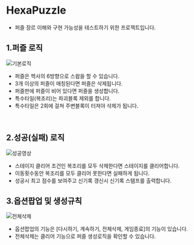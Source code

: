# HexaPuzzle
- 퍼즐 장르 이해와 구현 가능성을 테스트하기 위한 프로젝트입니다.

## 1.퍼즐 로직
![기본로직](https://user-images.githubusercontent.com/12422388/153790250-34e5f042-e779-4b1f-aff9-d8b3b455e7b0.gif)<br>
- 퍼즐은 헥사의 6방향으로 스왑을 할 수 있습니다.
- 3개 이상의 퍼즐이 매칭된다면 퍼즐은 삭제됩니다.
- 퍼즐판에 퍼즐이 비어 있다면 퍼즐을 생성합니다.
- 특수타일(복조리)는 파괴블록 제외를 합니다.
- 특수타일은 2회에 걸쳐 주변블록이 터져야 삭제가 됩니다.
<br />

## 2.성공(실패) 로직
![성공영상](https://user-images.githubusercontent.com/12422388/153790490-eb45bd11-7aa8-4ef1-8c74-983a0dddcfbb.gif)<br>
- 스테이지 클리어 조건인 복조리를 모두 삭제한다면 스테이지를 클리어합니다.
- 이동횟수동안 복조리를 모두 클리어 못한다면 실패하게 됩니다.
- 성공시 최고 점수를 보여주고 신기록 갱신시 신기록 스탬프를 출력합니다.

## 3.옵션팝업 및 생성규칙
![전체삭제](https://user-images.githubusercontent.com/12422388/153791103-27ed0d5c-a8ae-4e84-b525-4438930b3ab0.gif)<br>
- 옵션팝업의 기능은 [다시하기, 계속하기, 전체삭제, 게임종료]의 기능이 있습니다.
- 전체삭제는 클리어 기능으로 퍼즐 생성로직을 확인할 수 있습니다.
